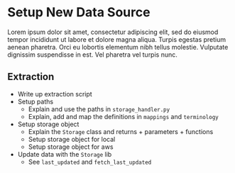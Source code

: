 # Setup New Data Source
Lorem ipsum dolor sit amet, consectetur adipiscing elit, sed do eiusmod tempor incididunt ut labore et dolore magna aliqua. Turpis egestas pretium aenean pharetra. Orci eu lobortis elementum nibh tellus molestie. Vulputate dignissim suspendisse in est. Vel pharetra vel turpis nunc.

## Extraction
- Write up extraction script
- Setup paths 
    - Explain and use the paths in `storage_handler.py`
    - Explain, add and map the definitions in `mappings` and `terminology` 
- Setup storage object
    - Explain the `Storage` class and returns + parameters + functions 
    - Setup storage object for local
    - Setup storage object for aws
- Update data with the `Storage` lib
    - See `last_updated` and `fetch_last_updated`
